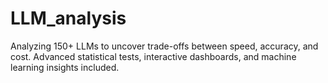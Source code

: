 # LLM_analysis
Analyzing 150+ LLMs to uncover trade-offs between speed, accuracy, and cost. Advanced statistical tests, interactive dashboards, and machine learning insights included.
